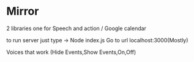 # Mirror

2 libraries one for Speech and action / Google calendar

to run server just type 
-> Node index.js
Go to url localhost:3000(Mostly)

Voices that work
(Hide Events,Show Events,On,Off)

